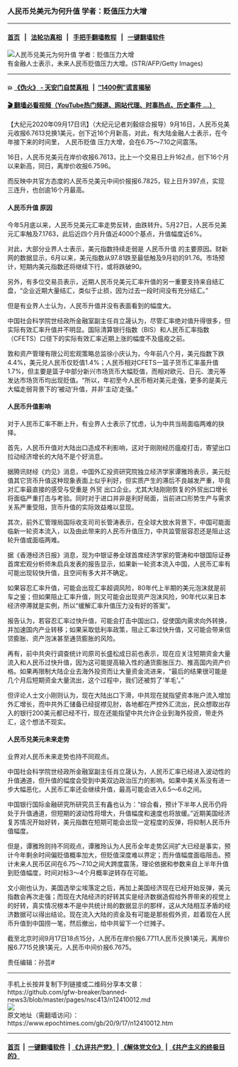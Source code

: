 ### 人民币兑美元为何升值 学者：贬值压力大增
------------------------

#### [首页](https://github.com/gfw-breaker/banned-news3/blob/master/README.md) &nbsp;&nbsp;|&nbsp;&nbsp; [法轮功真相](https://github.com/begood0513/basic/blob/master/README.md)  &nbsp;&nbsp;|&nbsp;&nbsp; [手把手翻墙教程](https://github.com/gfw-breaker/guides/wiki)  &nbsp;&nbsp;|&nbsp;&nbsp; [一键翻墙软件](https://github.com/gfw-breaker/nogfw/blob/master/README.md)  



<div><img alt="人民币兑美元为何升值 学者：贬值压力大增" class="attachment-djy_600_400 size-djy_600_400 wp-post-image" src="https://i.epochtimes.com/assets/uploads/2019/08/ece9ce6653978d24b49f2322073548d8-600x400.jpg"/>
<div class="caption">
 有金融人士表示，未来人民币贬值压力大增。(STR/AFP/Getty Images)
</div></div><hr/>

#### 💥 [《伪火》 - 天安门自焚真相 ](http://158.247.195.190:10000/videos/blog/weihuo.html)&nbsp; |&nbsp; [“1400例”谎言揭秘  ](http://158.247.195.190:10000/videos/blog/jiexi1400.html)

#### [ 🎬  翻墙必看视频（YouTube热门频道、网站代理、时事热点、历史事件 ...）](https://github.com/gfw-breaker/links/blob/master/banned.md)

<div><p>
 【大纪元2020年09月17日讯】（大纪元记者刘毅综合报导）9月16日，人民币兑美元收报6.7613兑换1美元，创下近16个月新高，对此，有大陆金融人士表示，在今年接下来的时间里，
 <ok href="https://www.epochtimes.com/gb/tag/%E4%BA%BA%E6%B0%91%E5%B8%81%E8%B4%AC%E5%80%BC.html">
  人民币贬值
 </ok>
 压力大增，会在6.75～7.10之间震荡。
</p>
<p>
 16日，人民币兑美元在岸价收报6.7613，比上一个交易日上升162点，创下16个月以来新高，同日，离岸价收报6.7596。
</p>
<p>
 而反映中共官方态度的人民币兑美元中间价报报6.7825，较上日升397点，实现三连升，也创逾16个月最高。
</p>
<h4>
 <ok href="https://www.epochtimes.com/gb/tag/%E4%BA%BA%E6%B0%91%E5%B8%81%E5%8D%87%E5%80%BC.html">
  人民币升值
 </ok>
 原因
</h4>
<p>
 今年5月底以来，人民币兑美元汇率走势反转，由跌转升。5月27日，人民币兑美元汇率触及7.1763，此后近四个月升值近4000个基点，升值幅度近6%。
</p>
<p>
 对此，大部分业界人士表示，美元指数持续走弱是
 <ok href="https://www.epochtimes.com/gb/tag/%E4%BA%BA%E6%B0%91%E5%B8%81%E5%8D%87%E5%80%BC.html">
  人民币升值
 </ok>
 的主要原因。财新网的数据显示，6月以来，美元指数从97.81跌至最低触及9月初的91.76。市场预计，短期内美元指数还将继续下行，或将跌破90。
</p>
<p>
 另外，有多位交易员表示，近期人民币兑美元汇率升值的另一重要支持来自结汇盘，“企业近期大量结汇，类似于止损，因为过去一段时间没有充分结汇。”
</p>
<p>
 但是有业界人士认为，人民币升值并没有表面看到的幅度大。
</p>
<p>
 中国社会科学院世经政所金融室副主任肖立晟认为，尽管汇率绝对值升得很多，但实际有效汇率升值并不明显。国际清算银行指数（BIS）和人民币汇率指数（CFETS）口径下的实际有效汇率近期上涨的幅度不及瘟疫之前。
</p>
<p>
 敦和资产管理有限公司宏观策略总监徐小庆认为，今年前八个月，美元指数下跌4.4%，美元兑人民币仅贬值1.4%；人民币相对CFETS一篮子货币汇率虽升值1.7%，但主要是篮子中部分新兴市场货币大幅贬值，而相对欧元、日元、澳元等发达市场货币均出现贬值。“所以，年初至今人民币相对美元走强，更多的是美元大幅走弱背景下的‘被动’升值，并非‘主动’走强。”
</p>
<h4>
 人民币升值影响
</h4>
<p>
 对于人民币汇率不断上升，有业界人士表示了忧虑，认为中共当局面临两难的抉择。
</p>
<p>
 首先，人民币升值对大陆出口造成不利影响，这对于刚刚经历瘟疫打击，寄望出口拉动经济增长的大陆不是个好消息。
</p>
<p>
 据腾讯财经《灼见》消息，中国外汇投资研究院独立经济学家谭雅玲表示，美元贬值其它货币升值这种现象表面上似乎利好，但实质产生的滞后不良越发严重，毕竟对汇率最直接的感受与受重是
 <ok href="https://www.epochtimes.com/gb/tag/%E5%A4%96%E8%B4%B8.html">
  外贸
 </ok>
 出口企业。尤其大陆刚刚恢复的外贸出口增长将面临严重打击与考验。同时对于进口并非是利好局面，当前进口形势生产与需求关系严重受阻，货币升值的实际效益难以显现。
</p>
<p>
 其次，前外汇管理局国际收支司司长管涛表示，在全球大放水背景下，中国可能面临新一轮资本流入，以及由此带来的人民币升值压力，中共监管层容忍还是阻止这轮升值或面临两难。
</p>
<p>
 据《香港经济日报》消息，现为中银证券全球首席经济学家的管涛和中银国际证券首席宏观分析师朱启兵发表的报告显示，如果新一轮资本流入中国，人民币汇率有可能出现较快升值，且空间有多大并不确定。
</p>
<p>
 如果容忍汇率升值，可能会出现汇率超调风险，80年代上半期的美元泡沫就是前车之鉴；但如果阻止汇率升值，则又可能会出现资产泡沫风险，90年代以来日本经济停滞就是实例，所以“缓解汇率升值压力没有好的答案”。
</p>
<p>
 报告认为，若容忍汇率过快升值，可能会打击中国出口，促使国内需求向外转换，并加速国内产业转移；如果采取低利率政策，阻止汇率过快升值，又可能会带来信贷膨胀、资产泡沫甚至通货膨胀的风险。
</p>
<p>
 再有，前中共央行调查统计司原司长盛松成日前也表示，现在应关注短期资金大量流入和人民币过快升值，因为这可能提高输入性的通货膨胀压力、推高国内资产价格。如果再限制大陆企业去海外投资而让大量资金流进来，“最后的结果很可能是几个月后短期资金大量流出，这个过程中，我们还被剪了‘羊毛’。”
</p>
<p>
 但评论人士文小刚则认为，现在大陆出口下滑，中共现在就指望资本账户流入增加外汇增长，而中共外汇储备已经捉襟见肘，各地都在严控外汇流出，民众想取出存入的银行200美元都已经不行，现在还能指望中共允许企业到海外投资，带走外汇，这个想法不现实。
</p>
<h4>
 人民币兑美元未来走势
</h4>
<p>
 业界对人民币未来走势也持不同观点。
</p>
<p>
 中国社会科学院世经政所金融室副主任肖立晟认为，人民币汇率已经进入波动性的升值通道，但升值的幅度会受到中美双边政治压力的影响。如果中美关系没有进一步大幅恶化，人民币汇率还会继续升值，最高可能会进入6.5～6.6之间。
</p>
<p>
 中国银行国际金融研究所研究员王有鑫也认为：“综合看，预计下半年人民币仍将处于升值通道，但短期的波动性将增大，升值幅度和速度也将放缓。”近期美国经济复苏情况开始好转，美元指数在短期可能会出现一定程度的反弹，将抑制人民币升值幅度。
</p>
<p>
 但是，谭雅玲则持不同观点，谭雅玲认为人民币全年走势区间扩大已经是事实，预计今年剩余时间偏贬值概率加大，但贬值深度难以界定；而升值幅度面临阻击。预计未来人民币区间在6.75～7.10之间大跨度震荡，理论依据和参数来自上半年升值到贬值幅度，时间对标3～4个月概率逆转存在可能。
</p>
<p>
 文小刚也认为，美国选举尘埃落定之后，再加上美国经济现在已经开始反弹，美元指数会再次走强；而现在大陆经济的好转其实是经济数据造假给外界带来的视觉上的好转，真实情况根本不是中共统计局的数据显示的那样，这从大陆相互矛盾的经济数据可以得出结论。现在流入大陆的资金及有可能是那些假外资，趁着现在人民币升值到中国捞一笔，然后撤出，给中共留下一个烂摊子。
</p>
<p>
 截至北京时间9月17日18点15分，人民币在岸价报6.7711人民币兑换1美元，离岸价报6.7715兑换1美元，人民币中间价报6.7675。
</p>
<p>
 责任编辑：孙芸#
</p>
</div>
<hr/>
手机上长按并复制下列链接或二维码分享本文章：<br/>
https://github.com/gfw-breaker/banned-news3/blob/master/pages/nsc413/n12410012.md <br/>
<a href='https://github.com/gfw-breaker/banned-news3/blob/master/pages/nsc413/n12410012.md'><img src='https://github.com/gfw-breaker/banned-news3/blob/master/pages/nsc413/n12410012.md.png'/></a> <br/>
原文地址（需翻墙访问）：https://www.epochtimes.com/gb/20/9/17/n12410012.htm


------------------------
#### [首页](https://github.com/gfw-breaker/banned-news3/blob/master/README.md) &nbsp;|&nbsp; [一键翻墙软件](https://github.com/gfw-breaker/nogfw/blob/master/README.md) &nbsp;| [《九评共产党》](https://github.com/gfw-breaker/9ping.md/blob/master/README.md#九评之一评共产党是什么) | [《解体党文化》](https://github.com/gfw-breaker/jtdwh.md/blob/master/README.md) | [《共产主义的终极目的》](https://github.com/gfw-breaker/gczydzjmd.md/blob/master/README.md)


<img src='http://gfw-breaker.win/banned-news3/pages/nsc413/n12410012.md' width='0px' height='0px'/>